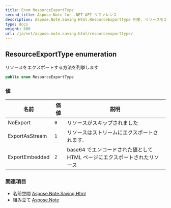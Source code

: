 ```yaml
---
title: Enum ResourceExportType
second_title: Aspose.Note for .NET API リファレンス
description: Aspose.Note.Saving.Html.ResourceExportType 列挙. リソースをエクスポートする方法を列挙します
type: docs
weight: 680
url: /ja/net/aspose.note.saving.html/resourceexporttype/
---
```

## ResourceExportType enumeration

リソースをエクスポートする方法を列挙します

```csharp
public enum ResourceExportType
```

### 値

| 名前 | 価値 | 説明 |
| --- | --- | --- |
| NoExport | `0` | リソースがスキップされました |
| ExportAsStream | `1` | リソースはストリームにエクスポートされます. |
| ExportEmbedded | `2` | base64 でエンコードされた値として HTML ページにエクスポートされたリソース |

### 関連項目

* 名前空間 [Aspose.Note.Saving.Html](../../aspose.note.saving.html/)
* 組み立て [Aspose.Note](../../)


